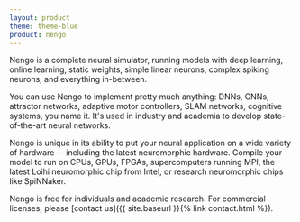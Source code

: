 ```yaml
---
layout: product
theme: theme-blue
product: nengo
---
```


Nengo is a complete neural simulator,
running models with deep learning, online learning, static weights,
simple linear neurons, complex spiking neurons,
and everything in-between.

You can use Nengo to implement pretty much anything: DNNs, CNNs,
attractor networks, adaptive motor controllers, SLAM networks,
cognitive systems, you name it. It's used in industry and academia
to develop state-of-the-art neural networks.

Nengo is unique in its ability to put your neural application on
a wide variety of hardware -- including the latest neuromorphic hardware.
Compile your model to run on CPUs, GPUs, FPGAs, supercomputers running MPI,
the latest Loihi neuromorphic chip from Intel,
or research neuromorphic chips like SpiNNaker.

Nengo is free for individuals and academic research.
For commercial licenses, please
[contact us]({{ site.baseurl }}{% link contact.html %}).
